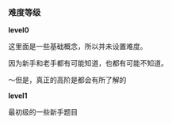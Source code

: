 ### 难度等级

__level0__

这里面是一些基础概念，所以并未设置难度。

因为新手和老手都有可能知道，也都有可能不知道。

～但是，真正的高阶是都会有所了解的

__level1__

最初级的一些新手题目
